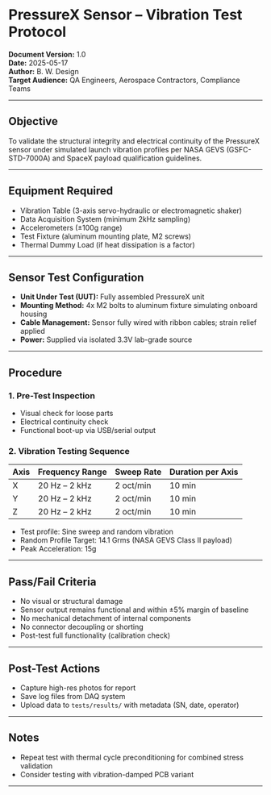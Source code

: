 # PressureX Sensor – Vibration Test Protocol

**Document Version:** 1.0  
**Date:** 2025-05-17  
**Author:** B. W. Design  
**Target Audience:** QA Engineers, Aerospace Contractors, Compliance Teams  

---

## Objective

To validate the structural integrity and electrical continuity of the PressureX sensor under simulated launch vibration profiles per NASA GEVS (GSFC-STD-7000A) and SpaceX payload qualification guidelines.

---

## Equipment Required

- Vibration Table (3-axis servo-hydraulic or electromagnetic shaker)
- Data Acquisition System (minimum 2kHz sampling)
- Accelerometers (±100g range)
- Test Fixture (aluminum mounting plate, M2 screws)
- Thermal Dummy Load (if heat dissipation is a factor)

---

## Sensor Test Configuration

- **Unit Under Test (UUT):** Fully assembled PressureX unit
- **Mounting Method:** 4x M2 bolts to aluminum fixture simulating onboard housing
- **Cable Management:** Sensor fully wired with ribbon cables; strain relief applied
- **Power:** Supplied via isolated 3.3V lab-grade source

---

## Procedure

### 1. Pre-Test Inspection

- Visual check for loose parts
- Electrical continuity check
- Functional boot-up via USB/serial output

### 2. Vibration Testing Sequence

| Axis        | Frequency Range | Sweep Rate | Duration per Axis |
|-------------|-----------------|------------|--------------------|
| X           | 20 Hz – 2 kHz   | 2 oct/min  | 10 min             |
| Y           | 20 Hz – 2 kHz   | 2 oct/min  | 10 min             |
| Z           | 20 Hz – 2 kHz   | 2 oct/min  | 10 min             |

- Test profile: Sine sweep and random vibration
- Random Profile Target: 14.1 Grms (NASA GEVS Class II payload)
- Peak Acceleration: 15g

---

## Pass/Fail Criteria

- No visual or structural damage
- Sensor output remains functional and within ±5% margin of baseline
- No mechanical detachment of internal components
- No connector decoupling or shorting
- Post-test full functionality (calibration check)

---

## Post-Test Actions

- Capture high-res photos for report
- Save log files from DAQ system
- Upload data to `tests/results/` with metadata (SN, date, operator)

---

## Notes

- Repeat test with thermal cycle preconditioning for combined stress validation
- Consider testing with vibration-damped PCB variant

---

